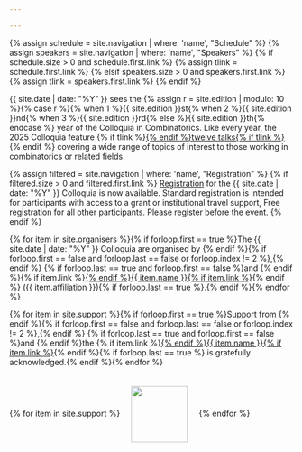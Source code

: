 ```yaml
---

---
```


{% assign schedule = site.navigation | where: 'name', "Schedule" %}
{% assign speakers = site.navigation | where: 'name', "Speakers" %}
{% if schedule.size > 0 and schedule.first.link %}
  {% assign tlink = schedule.first.link %}
{% elsif speakers.size > 0 and speakers.first.link %}
  {% assign tlink = speakers.first.link %}
{% endif %}

{{ site.date | date: "%Y" }} sees the {% assign r = site.edition | modulo: 10 %}{% case r %}{% when 1 %}{{ site.edition }}st{% when 2 %}{{ site.edition }}nd{% when 3 %}{{ site.edition }}rd{% else %}{{ site.edition }}th{% endcase %} year of the Colloquia in Combinatorics. Like every year, the 2025 Colloquia feature {% if tlink %}<a href="{{ tlink | relative_url }}">{% endif %}twelve talks{% if tlink %}</a>{% endif %} covering a wide range of topics of interest to those working in combinatorics or related fields.

{% assign filtered = site.navigation | where: 'name', "Registration" %}
{% if filtered.size > 0 and filtered.first.link %}
<a href="{{ filtered.first.link }}">Registration</a> for the {{ site.date | date: "%Y" }} Colloquia is now available. Standard registration is intended for participants with access to a grant or institutional travel support, Free registration for all other participants. Please register before the event.
{% endif %}

{% for item in site.organisers %}{% if forloop.first == true %}The {{ site.date | date: "%Y" }} Colloquia are organised by {% endif %}{% if forloop.first == false and forloop.last == false or forloop.index != 2 %},{% endif %} {% if forloop.last == true and forloop.first == false %}and {% endif %}{% if item.link %}<a href="{{ item.link }}">{% endif %}{{ item.name }}{% if item.link %}</a>{% endif %} ({{ item.affiliation }}){% if forloop.last == true %}.{% endif %}{% endfor %}

{% for item in site.support %}{% if forloop.first == true %}Support from {% endif %}{% if forloop.first == false and forloop.last == false or forloop.index != 2 %},{% endif %} {% if forloop.last == true and forloop.first == false %}and {% endif %}the {% if item.link %}<a href="{{ item.link }}">{% endif %}{{ item.name }}{% if item.link %}</a>{% endif %}{% if forloop.last == true %} is gratefully acknowledged.{% endif %}{% endfor %}

{% for item in site.support %}<img src="./assets/images/{{ item.logo }}" height="100" style="vertical-align:middle;padding:20px;">{% endfor %}
